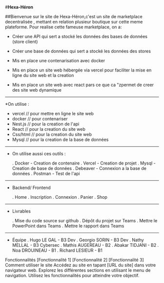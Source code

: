 #**Hexa-Héron**

##Bienvenue sur le site de Hexa-Héron,c'est un site de marketplace decentralisée , mettant en relation plusieur boutique sur cette meme plateforme.
Pour realise cette fameuse marketplace, on a:

  - Créer une API
        qui sert a stocké les données des bases de données (store client)

  - Créer une base de données
        qui sert a stocké les données des stores

  - Mis en place une contenarisation avec docker
        

  - Mis en place un site web hébergée via vercel
        pour faciliter la mise en ligne du site web et la creation

  - Mis en place un site web avec react
        pars ce que ca "zpermet de creer des site web dynamique
--------------------------------------------
*On utilise :
  - vercel // pour mettre en ligne le site web
  - docker // pour contenariser
  - Nest.js // pour la creation de l'api
  - React // pour la creation du site web
  - Css/html // pour la creation du site web 
  - Mysql // pour la creation de la base de données

--------------------------------------------
* On utilise aussi ces outils :

  . Docker 
        - Creation de contenaire 
  . Vercel
        - Creation de projet
  . Mysql
        - Creation de base de données
  . Debeaver
        - Connexion a la base de données
  . Postman
        - Test de l'api

--------------------------------------------
* Backend/ Frontend

  . Home
  . Inscription
  . Connexion
  . Panier
  . Shop
--------------------------------------------
* Livrables

  . Mise du code source sur github
  . Dépôt du projet sur Teams
  . Mettre le PowerPoint dans Teams
  . Mettre le rapport dans Teams

--------------------------------------------
* Équipe
  . Hugo LE GAL - B3 Dev
  . Georgio SORIN - B3 Dev
  . Nathy MELLAL - B3 Cybersec
  . Mathis AUGEREAU - B2
  . Abakar TIDJANI - B2 
  . Noa DROUINEAU - B1
  . Richard LESIEUR - B1
 

























Fonctionnalités
[Fonctionnalité 1]
[Fonctionnalité 2]
[Fonctionnalité 3]
Comment utiliser le site
Accédez au site en tapant [URL du site] dans votre navigateur web.
Explorez les différentes sections en utilisant le menu de navigation.
Utilisez les fonctionnalités pour atteindre votre objectif.
